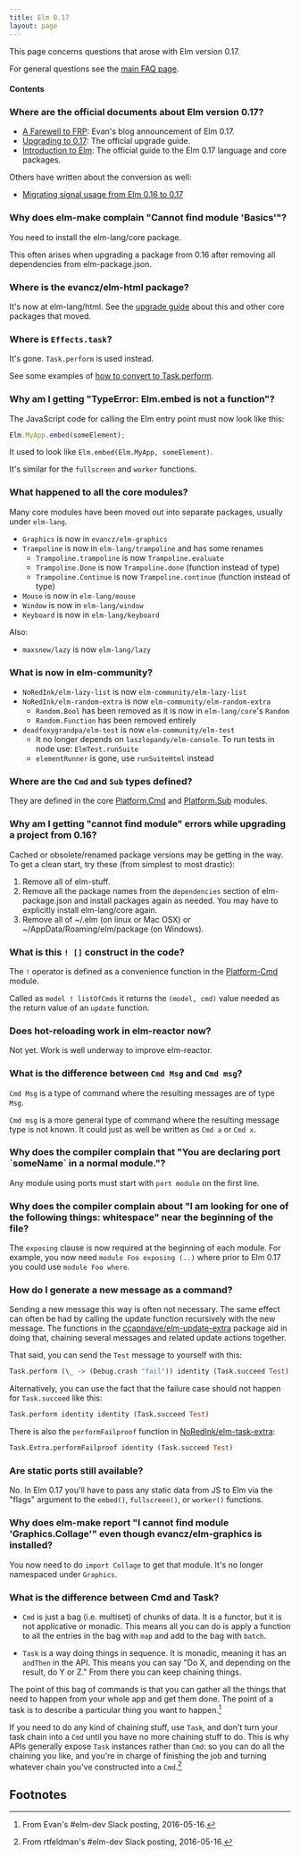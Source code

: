 ```yaml
---
title: Elm 0.17
layout: page
---
```

This page concerns questions that arose with Elm version 0.17.

For general questions see the [main FAQ page](index.html).

#### Contents

<div id="elm-content"></div>


### Where are the official documents about Elm version 0.17?

* [A Farewell to FRP][farewell]: Evan's blog announcement of Elm 0.17.
* [Upgrading to 0.17][upgrade guide]: The official upgrade guide.
* [Introduction to Elm][guide]: The official guide to the Elm 0.17 language and core packages.

Others have written about the conversion as well:

* [Migrating signal usage from Elm 0.16 to 0.17](http://noredink.github.io/posts/signalsmigration.html)

### Why does elm-make complain "Cannot find module 'Basics'"?

You need to install the elm-lang/core package.

This often arises when upgrading a package from 0.16 after removing all dependencies from elm-package.json.

### Where is the evancz/elm-html package?

It's now at elm-lang/html. See the [upgrade guide] about this and other core packages that moved.

[farewell]: http://elm-lang.org/blog/farewell-to-frp
[upgrade guide]: https://github.com/elm-lang/elm-platform/blob/master/upgrade-docs/0.17.md
[guide]: http://guide.elm-lang.org/

### Where is `Effects.task`?

It's gone. `Task.perform` is used instead.

See some examples of [how to convert to Task.perform](17-tasks.html).

### Why am I getting "TypeError: Elm.embed is not a function"?

The JavaScript code for calling the Elm entry point must now look like this:

```javascript
Elm.MyApp.embed(someElement);
```

It used to look like `Elm.embed(Elm.MyApp, someElement)`.

It's similar for the `fullscreen` and `worker` functions.

### What happened to all the core modules?

Many core modules have been moved out into separate packages, usually under `elm-lang`.

* `Graphics` is now in `evancz/elm-graphics`
* `Trampoline` is now in `elm-lang/trampoline` and has some renames
  * `Trampoline.trampoline` is now `Trampoline.evaluate`
  * `Trampoline.Done` is now `Trampoline.done` (function instead of type)
  * `Trampoline.Continue` is now `Trampoline.continue` (function instead of type)
* `Mouse` is now in `elm-lang/mouse`
* `Window` is now in `elm-lang/window`
* `Keyboard` is now in `elm-lang/keyboard`

Also:

* `maxsnew/lazy` is now `elm-lang/lazy`

### What is now in elm-community?

* `NoRedInk/elm-lazy-list` is now `elm-community/elm-lazy-list`
* `NoRedInk/elm-random-extra` is now `elm-community/elm-random-extra`
  * `Random.Bool` has been removed as it is now in `elm-lang/core`'s `Random`
  * `Random.Function` has been removed entirely
* `deadfoxygrandpa/elm-test` is now `elm-community/elm-test`
  * It no longer depends on `laszlopandy/elm-console`. To run tests in node use: `ElmTest.runSuite`
  * `elementRunner` is gone, use `runSuiteHtml` instead

### Where are the `Cmd` and `Sub` types defined?

They are defined in the core
[Platform.Cmd](http://package.elm-lang.org/packages/elm-lang/core/4.0.0/Platform-Cmd)
and
[Platform.Sub](http://package.elm-lang.org/packages/elm-lang/core/4.0.0/Platform-Sub)
modules.

### Why am I getting "cannot find module" errors while upgrading a project from 0.16?

Cached or obsolete/renamed package versions may be getting in the way. To get a clean start, try these (from simplest to most drastic):

1. Remove all of elm-stuff.
2. Remove all the package names from the `dependencies` section of elm-package.json and install packages again as needed. You may have to explicitly install elm-lang/core again.
3. Remove all of ~/.elm (on linux or Mac OSX) or ~/AppData/Roaming/elm/package (on Windows).

### What is this `! []` construct in the code?

The `!` operator is defined as a convenience function in the [Platform-Cmd](http://package.elm-lang.org/packages/elm-lang/core/4.0.0/Platform-Cmd#!) module.

Called as `model ! listOfCmds` it returns the `(model, cmd)` value needed as the return value of an `update` function.

### Does hot-reloading work in elm-reactor now?

Not yet. Work is well underway to improve elm-reactor.

### What is the difference between `Cmd Msg` and `Cmd msg`?

`Cmd Msg` is a type of command where the resulting messages are of type `Msg`.

`Cmd msg` is a more general type of command where the resulting message type is not known. It could just as well be written as `Cmd a` or `Cmd x`.

### Why does the compiler complain that "You are declaring port \`someName\` in a normal module."?

Any module using ports must start with `port module` on the first line.

### Why does the compiler complain about "I am looking for one of the following things: whitespace" near the beginning of the file?

The `exposing` clause is now required at the beginning of each module.
For example, you now need `module Foo exposing (..)` where prior to Elm 0.17 you could use `module Foo where`.

### How do I generate a new message as a command?

Sending a new message this way is often not necessary. The same effect can often be had by calling the update function recursively with the new message.
The functions in the
[ccapndave/elm-update-extra](http://package.elm-lang.org/packages/ccapndave/elm-update-extra/latest) package aid in doing that, chaining several messages and related update actions together.


That said, you can send the `Test` message to yourself with this:

```haskell
Task.perform (\_ -> (Debug.crash "fail")) identity (Task.succeed Test)
```

Alternatively, you can use the fact that the failure case should not happen for `Task.succeed` like this:

```haskell
Task.perform identity identity (Task.succeed Test)
```

There is also the `performFailproof` function in [NoRedInk/elm-task-extra](http://package.elm-lang.org/packages/NoRedInk/elm-task-extra/latest):

```haskell
Task.Extra.performFailproof identity (Task.succeed Test)
```



### Are static ports still available?

No. In Elm 0.17 you'll have to pass any static data from JS to Elm via the "flags" argument to the `embed()`, `fullscreen()`, or `worker()` functions.

### Why does elm-make report "I cannot find module 'Graphics.Collage'" even though evancz/elm-graphics is installed?

You now need to do `import Collage` to get that module. It's no longer namespaced under `Graphics`.

### What is the difference between Cmd and Task?

- `Cmd` is just a bag (i.e. multiset) of chunks of data. It is a functor, but it is not applicative or monadic. This means all you can do is apply a function to all the entries in the bag with `map` and add to the bag with `batch`.

- `Task` is a way doing things in sequence. It is monadic, meaning it has an `andThen` in the API. This means you can say "Do X, and depending on the result, do Y or Z." From there you can keep chaining things.

The point of this bag of commands is that you can gather all the things that need to happen from your whole app and get them done. The point of a task is to describe a particular thing you want to happen.[^cmd-vs-task]

[^cmd-vs-task]: From Evan's #elm-dev Slack posting, 2016-05-16.

If you need to do any kind of chaining stuff, use `Task`, and don't turn your task chain into a `Cmd` until you have no more chaining stuff to do.
This is why APIs generally expose `Task` instances rather than `Cmd`:  so you can do all the chaining you like, and you're in charge of finishing the job and turning whatever chain you've constructed into a `Cmd`.[^task-chaining]

[^task-chaining]: From rtfeldman's #elm-dev Slack posting, 2016-05-16.

## Footnotes
